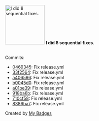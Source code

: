 <img src="https://my-badges.github.io/my-badges/fix-6+.png" alt="I did 8 sequential fixes." title="I did 8 sequential fixes." width="128">
<strong>I did 8 sequential fixes.</strong>
<br><br>

Commits:

- <a href="https://github.com/antonmedv/fx/commit/04693455c40d3931588f9282bc63097580f7e6c0">0469345</a>: Fix release.yml
- <a href="https://github.com/antonmedv/fx/commit/33f25646c53e62725eaafb6d805d41fedbafedda">33f2564</a>: Fix release.yml
- <a href="https://github.com/antonmedv/fx/commit/a406596b466fd648f3c806e09da1bdd43235fe75">a406596</a>: Fix release.yml
- <a href="https://github.com/antonmedv/fx/commit/b0045d03a93c1a06dc3484f6608a96f932eabca7">b0045d0</a>: Fix release.yml
- <a href="https://github.com/antonmedv/fx/commit/a01be393899c89be82b3b14e8d980b17261d673e">a01be39</a>: Fix release.yml
- <a href="https://github.com/antonmedv/fx/commit/918ba6b566a890e9bb977bb4753d6a02d830ee7d">918ba6b</a>: Fix release.yml
- <a href="https://github.com/antonmedv/fx/commit/710cf5831043209f605226e13c0d0e918e196bdf">710cf58</a>: Fix release.yml
- <a href="https://github.com/antonmedv/fx/commit/8386ba7d9116d14478e10d0b2129722dbdf0357e">8386ba7</a>: Fix release.yml


Created by <a href="https://github.com/my-badges/my-badges">My Badges</a>